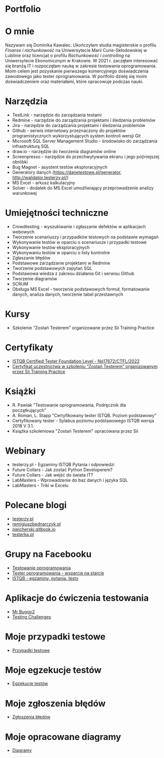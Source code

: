 # Portfolio
# O mnie
Nazywam się Dominika Kawalec. Ukończyłam studia magisterskie o profilu *Finanse i rachunkowość* na Uniwersytecie Marii Curie-Skłodowskiej w Lublinie oraz licencjat o profilu *Rachunkowość i controlling* na Uniwersytecie Ekonomicznym w Krakowie. W 2021 r. zaczęłam interesować się branżą IT i rozpoczęłam naukę w zakresie testowania oprogramowania. Moim celem jest pozyskanie pierwszego komercyjnego doświadczenia zawodowego jako tester oprogramowania. W portfolio dzielę się moim doświadczeniem oraz materiałami, które opracowuje podczas nauki.
# Narzędzia
- TestLink -  narzędzie do zarządzania testami
- Redmine - narzędzie do zarządzania projektami i śledzenia problemów
- Jira - narzędzie do zarządzania projektami i śledzenia problemów
- Github - serwis internetowy przeznaczony do projektów programistycznych wykorzystujących system kontroli wersji Git
- Microsoft SQL Server Management Studio - środowisko do zarządzania infrastrukturą SQL
- draw.io - narzędzie do tworzenia diagramów online
- Screenpresso - narzędzie do przechwytywania ekranu i jego późniejszej obróbki
- Bug Magnet - asystent testów eksploracyjnych
- Generatory danych (https://danetestowe.pl/generator, http://walidator.testerzy.pl/)
- MS Excel - arkusz kalkulacyjny
- Solver - dodatek do MS Excel umożliwiający przeprowadzenie analizy warunkowej
# Umiejętności techniczne
- Crowdtesting - wyszukiwanie i zgłaszanie defektów w aplikacjach webowych
- Tworzenie scenariuszy i przypadków testowych na podstawie wymagań
- Wykonywanie testów w oparciu o scenariusze i przypadki testowe
- Wykonywanie testów eksploracyjnych
- Wykonywaniu testów w oparciu o listy kontrolne
- Zgłaszanie błędów
- Podstawowe zarządzanie projektami w Redmine
- Tworzenie podstawowych zapytań SQL
- Podstawowa wiedza z zakresu działania Git i serwisu Github
- Tworzenie diagramów
- SCRUM
- Obsługa MS Excel - tworzenie podstawowych formuł, formatowanie danych, analiza danych, tworzenie tabel przestawnych
# Kursy
- Szkolenie “Zostań Testerem” organizowane przez Sii Training Practice
# Certyfikaty
- [ISTQB Certified Tester Foundation Level - No17672/CTFL/2022](https://drive.google.com/drive/folders/1LgBG52jIblpQqWIuu0IxeWEEOFMCf8Pk?usp=sharing)
- [Certyfikat uczestnictwa w szkoleniu “Zostań Testerem” organizowanym przez Sii Training Practice](https://drive.google.com/drive/folders/1pDORSUsvrFhpJVE7_3q6t0qi6Un_ge0t?usp=sharing)
# Książki
- R. Pawlak "Testowanie oprogramowania. Podręcznik dla początkujących"
- A. Roman, L. Stapp "Certyfikowany tester ISTQB. Poziom podstawowy"
- Certyfikowany tester - Sylabus poziomu podstawowego ISTQB wersja 2018 V 3.1.
- Książka szkoleniowa "Zostań Testerem" opracowana przez Sii
# Webinary
- testerzy.pl - Egzaminy ISTQB Pytania i odpowiedzi
- Future Collars - Jak zostać Python Developerem? 
- Future Collars - Jak wejść do świata IT?
- LabMasters - Wprowadzenie do baz danych i języka SQL
- LabMasters - Triki w Excelu
# Polecane blogi
- [testerzy.pl](https://testerzy.pl/)
- [remigiuszbednarczyk.pl](https://remigiuszbednarczyk.pl)
- [pwicherski.gitbook.io](https://pwicherski.gitbook.io/testowanie-oprogramowania/)
- [testerka.pl](http://testerka.pl/blog/)
# Grupy na Facebooku
- [Testowanie oprogramowania](https://www.facebook.com/groups/TestowanieOprogramowania)
- [Tester oprogramowania - wsparcie na starcie](https://www.facebook.com/groups/testeroprogramowania)
- [ISTQB - egzaminy, pytania, testy](https://www.facebook.com/groups/194288250951242)
# Aplikacje do ćwiczenia testowania
- [Mr Buggy2](http://demo.mrbuggy2.testarena.pl/)
- [Testing Challenges](http://testingchallenges.thetestingmap.org/)
# Moje przypadki testowe
- [Przypadki testowe](https://drive.google.com/drive/folders/1Huq-IyWar_Xq_fUDzmIs2Q_PfjaXgdfV?usp=sharing)
# Moje egzekucje testów
- [Egzekucje testów](https://drive.google.com/drive/folders/1rhRpqbNAegf91ek30ORVyxIC_94aZnbP?usp=sharing)
# Moje zgłoszenia błędów
- [Zgłoszenia błędów](https://drive.google.com/drive/folders/1BOCt0NTTuaK6E6TQXPtvB9_0LamY2RoP?usp=sharing)
# Moje opracowane diagramy
- [Diagramy](https://drive.google.com/drive/folders/1Mvzg3GerKfv9JJ6q4YQ1-0ZsjNkcfXPI?usp=sharing)